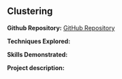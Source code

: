 ## Clustering

**Github Repository:** [GitHub Repository](https://github.com/drewc747/machine-learning-examples/tree/master/clustering)

**Techniques Explored:** 

**Skills Demonstrated:** 

**Project description:** 

